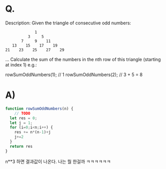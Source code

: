 # Q.
Description:
Given the triangle of consecutive odd numbers:
```
             1
          3     5
       7     9    11
   13    15    17    19
21    23    25    27    29
```
...
Calculate the sum of the numbers in the nth row of this triangle (starting at index 1) e.g.:

rowSumOddNumbers(1); // 1
rowSumOddNumbers(2); // 3 + 5 = 8
# A)
```js
function rowSumOddNumbers(n) {
	// TODO
  let res = 0;
  let j = 1;
  for (i=0;i<n;i++) {
    res += n*(n-1)+j
    j+=2
  }
  return res
}
```

n**3 하면 결과값이 나온다. 나는 뭘 한걸까 ㅋㅋㅋㅋㅋㅋ
